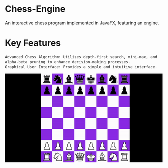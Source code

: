 # Chess-Engine
An interactive chess program implemented in JavaFX, featuring an engine.

# Key Features
    Advanced Chess Algorithm: Utilizes depth-first search, mini-max, and alpha-beta pruning to enhance decision-making processes.
    Graphical User Interface: Provides a simple and intuitive interface.

![](https://github.com/Philxy/Chess-Engine/blob/main/chess.gif)
